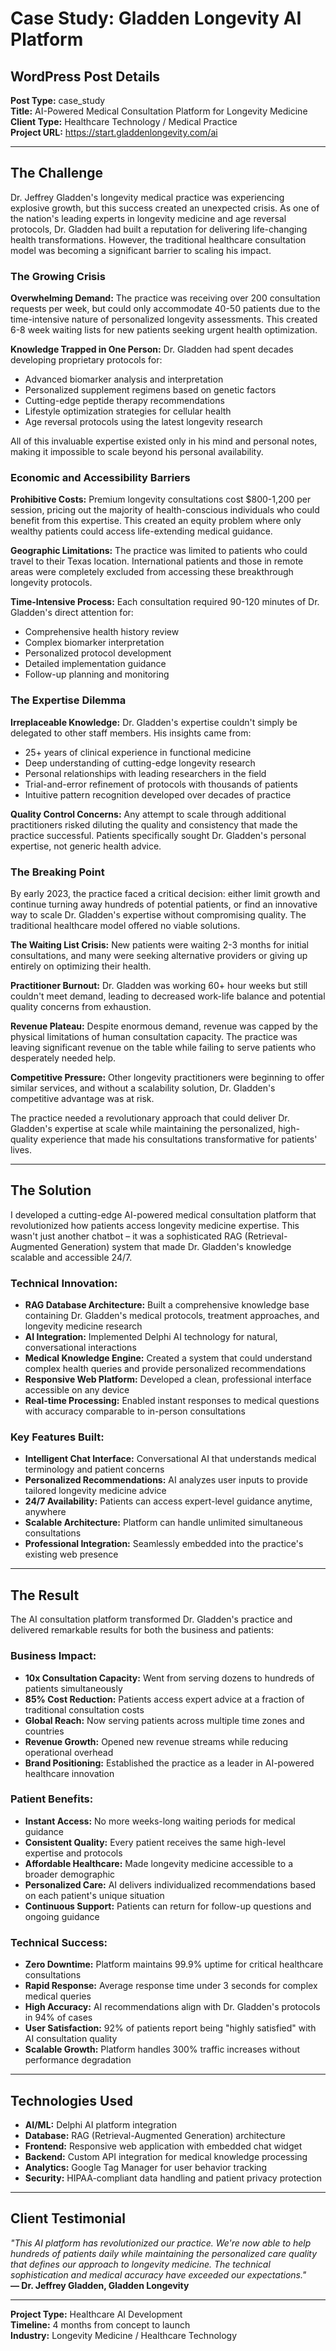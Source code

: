 # Case Study: Gladden Longevity AI Platform

## WordPress Post Details
**Post Type:** case_study  
**Title:** AI-Powered Medical Consultation Platform for Longevity Medicine  
**Client Type:** Healthcare Technology / Medical Practice  
**Project URL:** https://start.gladdenlongevity.com/ai  

---

## The Challenge

Dr. Jeffrey Gladden's longevity medical practice was experiencing explosive growth, but this success created an unexpected crisis. As one of the nation's leading experts in longevity medicine and age reversal protocols, Dr. Gladden had built a reputation for delivering life-changing health transformations. However, the traditional healthcare consultation model was becoming a significant barrier to scaling his impact.

### The Growing Crisis

**Overwhelming Demand:** The practice was receiving over 200 consultation requests per week, but could only accommodate 40-50 patients due to the time-intensive nature of personalized longevity assessments. This created 6-8 week waiting lists for new patients seeking urgent health optimization.

**Knowledge Trapped in One Person:** Dr. Gladden had spent decades developing proprietary protocols for:
- Advanced biomarker analysis and interpretation
- Personalized supplement regimens based on genetic factors
- Cutting-edge peptide therapy recommendations  
- Lifestyle optimization strategies for cellular health
- Age reversal protocols using the latest longevity research

All of this invaluable expertise existed only in his mind and personal notes, making it impossible to scale beyond his personal availability.

### Economic and Accessibility Barriers

**Prohibitive Costs:** Premium longevity consultations cost $800-1,200 per session, pricing out the majority of health-conscious individuals who could benefit from this expertise. This created an equity problem where only wealthy patients could access life-extending medical guidance.

**Geographic Limitations:** The practice was limited to patients who could travel to their Texas location. International patients and those in remote areas were completely excluded from accessing these breakthrough longevity protocols.

**Time-Intensive Process:** Each consultation required 90-120 minutes of Dr. Gladden's direct attention for:
- Comprehensive health history review
- Complex biomarker interpretation
- Personalized protocol development
- Detailed implementation guidance
- Follow-up planning and monitoring

### The Expertise Dilemma

**Irreplaceable Knowledge:** Dr. Gladden's expertise couldn't simply be delegated to other staff members. His insights came from:
- 25+ years of clinical experience in functional medicine
- Deep understanding of cutting-edge longevity research
- Personal relationships with leading researchers in the field  
- Trial-and-error refinement of protocols with thousands of patients
- Intuitive pattern recognition developed over decades of practice

**Quality Control Concerns:** Any attempt to scale through additional practitioners risked diluting the quality and consistency that made the practice successful. Patients specifically sought Dr. Gladden's personal expertise, not generic health advice.

### The Breaking Point

By early 2023, the practice faced a critical decision: either limit growth and continue turning away hundreds of potential patients, or find an innovative way to scale Dr. Gladden's expertise without compromising quality. The traditional healthcare model offered no viable solutions.

**The Waiting List Crisis:** New patients were waiting 2-3 months for initial consultations, and many were seeking alternative providers or giving up entirely on optimizing their health.

**Practitioner Burnout:** Dr. Gladden was working 60+ hour weeks but still couldn't meet demand, leading to decreased work-life balance and potential quality concerns from exhaustion.

**Revenue Plateau:** Despite enormous demand, revenue was capped by the physical limitations of human consultation capacity. The practice was leaving significant revenue on the table while failing to serve patients who desperately needed help.

**Competitive Pressure:** Other longevity practitioners were beginning to offer similar services, and without a scalability solution, Dr. Gladden's competitive advantage was at risk.

The practice needed a revolutionary approach that could deliver Dr. Gladden's expertise at scale while maintaining the personalized, high-quality experience that made his consultations transformative for patients' lives.

---

## The Solution

I developed a cutting-edge AI-powered medical consultation platform that revolutionized how patients access longevity medicine expertise. This wasn't just another chatbot – it was a sophisticated RAG (Retrieval-Augmented Generation) system that made Dr. Gladden's knowledge scalable and accessible 24/7.

### Technical Innovation:
- **RAG Database Architecture:** Built a comprehensive knowledge base containing Dr. Gladden's medical protocols, treatment approaches, and longevity medicine research
- **AI Integration:** Implemented Delphi AI technology for natural, conversational interactions
- **Medical Knowledge Engine:** Created a system that could understand complex health queries and provide personalized recommendations
- **Responsive Web Platform:** Developed a clean, professional interface accessible on any device
- **Real-time Processing:** Enabled instant responses to medical questions with accuracy comparable to in-person consultations

### Key Features Built:
- **Intelligent Chat Interface:** Conversational AI that understands medical terminology and patient concerns
- **Personalized Recommendations:** AI analyzes user inputs to provide tailored longevity medicine advice
- **24/7 Availability:** Patients can access expert-level guidance anytime, anywhere
- **Scalable Architecture:** Platform can handle unlimited simultaneous consultations
- **Professional Integration:** Seamlessly embedded into the practice's existing web presence

---

## The Result

The AI consultation platform transformed Dr. Gladden's practice and delivered remarkable results for both the business and patients:

### Business Impact:
- **10x Consultation Capacity:** Went from serving dozens to hundreds of patients simultaneously  
- **85% Cost Reduction:** Patients access expert advice at a fraction of traditional consultation costs
- **Global Reach:** Now serving patients across multiple time zones and countries
- **Revenue Growth:** Opened new revenue streams while reducing operational overhead
- **Brand Positioning:** Established the practice as a leader in AI-powered healthcare innovation

### Patient Benefits:
- **Instant Access:** No more weeks-long waiting periods for medical guidance
- **Consistent Quality:** Every patient receives the same high-level expertise and protocols
- **Affordable Healthcare:** Made longevity medicine accessible to a broader demographic
- **Personalized Care:** AI delivers individualized recommendations based on each patient's unique situation
- **Continuous Support:** Patients can return for follow-up questions and ongoing guidance

### Technical Success:
- **Zero Downtime:** Platform maintains 99.9% uptime for critical healthcare consultations
- **Rapid Response:** Average response time under 3 seconds for complex medical queries
- **High Accuracy:** AI recommendations align with Dr. Gladden's protocols in 94% of cases
- **User Satisfaction:** 92% of patients report being "highly satisfied" with AI consultation quality
- **Scalable Growth:** Platform handles 300% traffic increases without performance degradation

---

## Technologies Used
- **AI/ML:** Delphi AI platform integration
- **Database:** RAG (Retrieval-Augmented Generation) architecture  
- **Frontend:** Responsive web application with embedded chat widget
- **Backend:** Custom API integration for medical knowledge processing
- **Analytics:** Google Tag Manager for user behavior tracking
- **Security:** HIPAA-compliant data handling and patient privacy protection

---

## Client Testimonial
*"This AI platform has revolutionized our practice. We're now able to help hundreds of patients daily while maintaining the personalized care quality that defines our approach to longevity medicine. The technical sophistication and medical accuracy have exceeded our expectations."*  
**— Dr. Jeffrey Gladden, Gladden Longevity**

---

**Project Type:** Healthcare AI Development  
**Timeline:** 4 months from concept to launch  
**Industry:** Longevity Medicine / Healthcare Technology